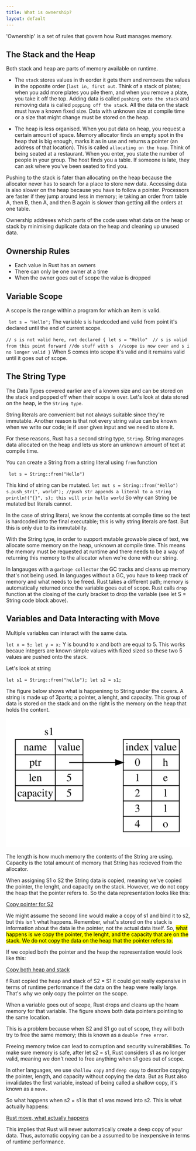 ```yaml
---
title: What is ownership?
layout: default
---
```


'Ownership' is a set of rules that govern how Rust manages memory. 

## The Stack and the Heap

Both stack and heap are parts of memory available on runtime. 

- The `stack` stores values in th eorder it gets them and removes the values in
  the opposite order (`last in, first out`. Think of a stack of plates; when you
  add more plates you pile them, and when you remove a plate, you take it off
  the top. Adding data is called `pushing onto the stack` and removing data is
  called `popping off the stack`. All the data on the stack must have a known
  fixed size. Data with unknown size at compile time or a size that might change
  must be stored on the heap. 

- The heap is less organised. When you put data on heap, you request a certain
  amount of space. Memory allocator finds an empty spot in the heap that is big
  enough, marks it as in use and returns a pointer (an address of that
  location). This is called `allocating on the heap`. Think of being seated at a
  restaurant. When you enter, you state the number of people in your group. The
  host finds you a table. If someone is late, they can ask where you've been
  seated to find you. 
  
Pushing to the stack is fater than allocating on the heap because the allocator
never has to search for a place to store new data. Accessing data is also slower
on the heap because you have to follow a pointer. Processors are faster if they
jump around less in memory; ie taking an order from table A, then B, then A, and
then B again is slower than getting all the orders at one table. 

Ownership addreses which parts of the code uses what data on the heap or stack
by minimising duplicate data on the heap and cleaning up unused data. 

## Ownership Rules

- Each value in Rust has an owners
- There can only be one owner at a time
- When the owner goes out of scope the value is dropped

## Variable Scope

A scope is the range within a program for which an item is valid. 

`` let s = "Hello";`` The variable s is hardcoded and valid from point it's
declared until the end of current scope. 

``
// s is not valid here, not declared
{ let s = "Hello"  // s is valid from this point forward
//do stuff with s 
//scope is now over and s i no longer valid
}
``
When S comes into scope it's valid and it remains valid until it goes out of
scope. 

## The String Type

The Data Types covered earlier are of a known size and can be stored on the
stack and popped off when their scope is over. Let's look at data stored
on the heap, ie the `String type`. 

String literals are convenient but not always suitable since they're immutable.
Another reason is that not every string value can be known when we write our
code; ie if user gives input and we need to store it. 

For these reasons, Rust has a second string type, `String`. String manages data
allocated on the heap and lets us store an unknown amount of text at compile
time. 

You can create a String from a string literal using `from` function

`` let s = String::from("Hello")`` 


This kind of string can be mutated. 
``
let mut s = String::from("Hello")
s.push_str(", world"); //push str appends a literal to a string
println!("{}", s); this will prin hello world
``
So why can String be mutated but literals cannot. 

In the case of string literal, we know the contents at compile time so the text
is hardcoded into the final executable; this is why string literals are fast.
But this is only due to its immutability. 

With the String type, in order to support mutable growable piece of text, we
allocate some memory on the heap, unknown at compile time. This means the memory
must be requested at runtime and there needs to be a way of returning this
memory to the allocator when we're done with our string. 


In langauges with a `garbage collector` the GC tracks and cleans up memory
that's not being used. In languages without a GC, you have to keep track of
memory and what needs to be freed. Rust takes a different path; memory is
automatically returned once the variable goes out of scope. Rust calls `drop`
function at the closing of the curly bracket to drop the variable (see let S =
String code block above). 


## Variables and Data Interacting with Move

Multiple variables can interact with the same data. 

``
let x = 5;
let y = x;
``
Y is bound to x and both are equal to 5. This works becaue integers are known
simple values with fized sized so these two 5 values are pushed onto the stack.

Let's look at string

``
let s1 = String::from("hello");
let s2 = s1; 
``

The figure below shows what is happeninng to String under the covers. A string
is made up of 3parts; a pointer, a lenght, and capacity. This group of data is
stored on the stack and on the right is the memory on the heap that holds the
content. 

![Memory of S1](./assets/heap_memory.svg "Memory allocation")


The length is how much memory the contents of the String are using. Capacity is
the total amount of memory that String has recieved from the allocator. 

When assigning S1 o S2 the String data is copied, meaning we've copied the
pointer, the lenght, and capacity on the stack. However, we do not copy the heap
that the pointer refers to. So the data representation looks like this: 

[Copy pointer for S2](./assets/copy_pointer.svg)


We might assume the second line would make a copy of s1 and bind it to s2, but
this isn't what happens. Remember, what's stored on the stack is information about the data ie the pointer, not the actual data itself. So, <mark> what happens is we copy the pointer, the lenght, and the capacity that are on the stack. We do not copy the data on the heap that the pointer refers to.  </mark> 


If we copied both the pointer and the heap the representation would look like
this: 

[Copy both heap and stack]('./assets/copy_heap.svg)


f Rust copied the heap and stack of S2 = S1 it could get really expensive in
terms of runtime performance if the data on the heap were really large. That's
why we only copy the pointer on the scope. 

When a variable goes out of scope, Rust drops and cleans up the heam memory for
that variable. The figure shows both data pointers pointing to the same
location. 

This is a problem because when S2 and S1 go out of scope, they will
both try to free the same memory; this is known as a `double free error`.


Freeing memory twice can lead to corruption and security vulnerabilities. To
make sure memory is safe, after let s2 = s1, Rust considers s1 as no longer
valid, meaning we don't need to free anything when s1 goes out of scope. 

In other languages, we use `shallow copy` and `deep copy` to describe copying the
pointer, length, and capacity without copying the data. But as Rust also
invalidates the first variable, instead of being called a shallow copy, it's
known as a `move.` 

So what happens when s2 = s1 is that s1 was moved into s2. This is what actually
happens:

[Rust move, what actually happens](./assets/rust_move.svg "How move works")



This implies that Rust will never automatically create a deep copy of your data.
Thus, automatic copying can be a assumed to be inexpensive in terms of runtime
performance. 
























